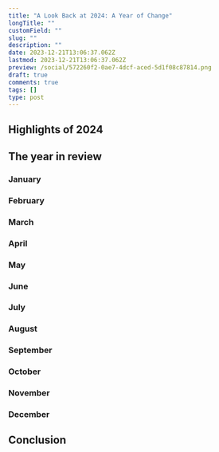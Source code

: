 ```yaml
---
title: "A Look Back at 2024: A Year of Change"
longTitle: ""
customField: ""
slug: ""
description: ""
date: 2023-12-21T13:06:37.062Z
lastmod: 2023-12-21T13:06:37.062Z
preview: /social/572260f2-0ae7-4dcf-aced-5d1f08c87814.png
draft: true
comments: true
tags: []
type: post
---
```




## Highlights of 2024

## The year in review

### January


### February


### March


### April


### May


### June


### July


### August


### September


### October


### November


### December


## Conclusion

